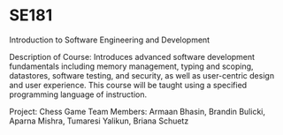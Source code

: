 # SE181
Introduction to Software Engineering and Development

Description of Course:
Introduces advanced software development fundamentals including memory management, typing and scoping, datastores, software testing, and security, as well as user-centric design and user experience. This course will be taught using a specified programming language of instruction.

Project: Chess Game
Team Members: Armaan Bhasin, Brandin Bulicki, Aparna Mishra, Tumaresi Yalikun, Briana Schuetz


